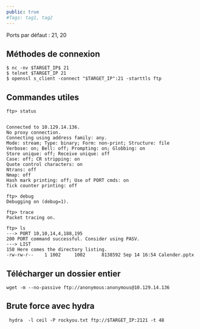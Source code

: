 ```yaml
---
public: true 
#Tags: tag1, tag2
---
```

Ports par défaut : 21, 20

## Méthodes de connexion

```
$ nc -nv $TARGET_IP$ 21
$ telnet $TARGET_IP 21
$ openssl s_client -connect "$TARGET_IP":21 -starttls ftp
```

## Commandes utiles

```shell
ftp> status


Connected to 10.129.14.136.
No proxy connection.
Connecting using address family: any.
Mode: stream; Type: binary; Form: non-print; Structure: file
Verbose: on; Bell: off; Prompting: on; Globbing: on
Store unique: off; Receive unique: off
Case: off; CR stripping: on
Quote control characters: on
Ntrans: off
Nmap: off
Hash mark printing: off; Use of PORT cmds: on
Tick counter printing: off
```

```shell
ftp> debug
Debugging on (debug=1).

ftp> trace
Packet tracing on.

ftp> ls
---> PORT 10,10,14,4,188,195
200 PORT command successful. Consider using PASV.
---> LIST
150 Here comes the directory listing.
-rw-rw-r--    1 1002     1002      8138592 Sep 14 16:54 Calender.pptx
```

## Télécharger un dossier entier
```
wget -m --no-passive ftp://anonymous:anonymous@10.129.14.136
```

## Brute force avec hydra 
```
 hydra  -l ceil -P rockyou.txt ftp://$TARGET_IP:2121 -t 48
```
